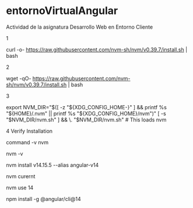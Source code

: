 # entornoVirtualAngular
Actividad de la asignatura Desarrollo Web en Entorno Cliente

1

curl -o- https://raw.githubusercontent.com/nvm-sh/nvm/v0.39.7/install.sh | bash

2

wget -qO- https://raw.githubusercontent.com/nvm-sh/nvm/v0.39.7/install.sh | bash

3

export NVM_DIR="$([ -z "${XDG_CONFIG_HOME-}" ] && printf %s "${HOME}/.nvm" || printf %s "${XDG_CONFIG_HOME}/nvm")"
[ -s "$NVM_DIR/nvm.sh" ] && \. "$NVM_DIR/nvm.sh" # This loads nvm

4 Verify Installation

command -v nvm

nvm -v

nvm install v14.15.5 --alias angular-v14

nvm curernt

nvm use 14

npm install -g @angular/cli@14